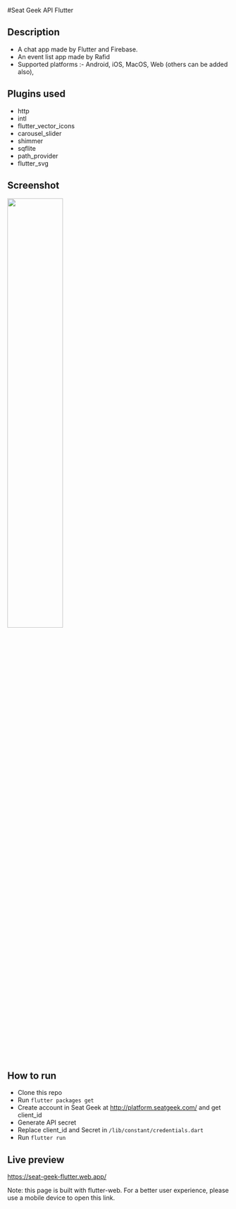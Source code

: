 #Seat Geek API Flutter

## Description
* A chat app made by Flutter and Firebase.
* An event list app made by Rafid
* Supported platforms :- Android, iOS, MacOS, Web (others can be added also),

## Plugins used
* http
* intl
* flutter_vector_icons
* carousel_slider
* shimmer
* sqflite
* path_provider 
* flutter_svg

## Screenshot
<img src="https://raw.githubusercontent.com/duytq94/flutter-chat-demo/master/screenshots/FlutterChatDemo.gif" height="50%" width="50%">

## How to run
* Clone this repo
* Run `flutter packages get`
* Create account in Seat Geek at http://platform.seatgeek.com/ and get client_id
* Generate API secret
* Replace client_id and Secret in `/lib/constant/credentials.dart`
* Run `flutter run`

## Live preview

https://seat-geek-flutter.web.app/

Note: this page is built with flutter-web. For a better user experience, please use a mobile device to open this link.